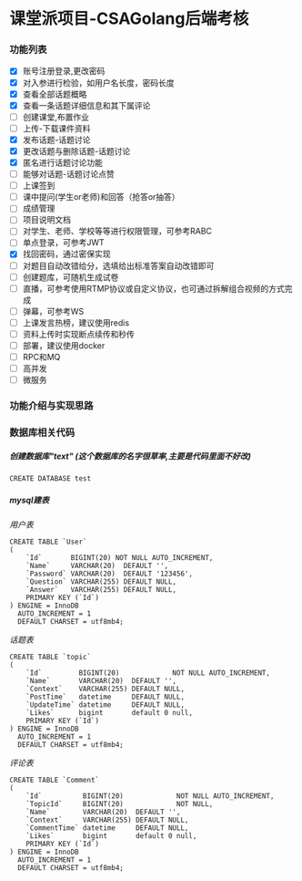 # 课堂派项目-CSAGolang后端考核

### 功能列表

- [x] 账号注册登录,更改密码
- [x] 对入参进行检验，如用户名长度，密码长度
- [x] 查看全部话题概略
- [x] 查看一条话题详细信息和其下属评论
- [ ] 创建课堂,布置作业
- [ ] 上传-下载课件资料
- [x] 发布话题-话题讨论
- [x] 更改话题与删除话题-话题讨论
- [x] 匿名进行话题讨论功能
- [ ] 能够对话题-话题讨论点赞
- [ ] 上课签到
- [ ] 课中提问(学生or老师)和回答（抢答or抽答）
- [ ] 成绩管理
- [ ] 项目说明文档
- [ ] 对学生、老师、学校等等进行权限管理，可参考RABC
- [ ] 单点登录，可参考JWT
- [x] 找回密码，通过密保实现
- [ ] 对题目自动改错给分，选填给出标准答案自动改错即可
- [ ] 创建题库，可随机生成试卷
- [ ] 直播，可参考使用RTMP协议或自定义协议，也可通过拆解组合视频的方式完成
- [ ] 弹幕，可参考WS
- [ ] 上课发言热榜，建议使用redis
- [ ] 资料上传时实现断点续传和秒传
- [ ] 部署，建议使用docker
- [ ] RPC和MQ
- [ ] 高并发
- [ ] 微服务

### 功能介绍与实现思路

### 数据库相关代码

##### 创建数据库"text" (这个数据库的名字很草率,主要是代码里面不好改)

```mysql
CREATE DATABASE test
```

##### mysql建表

*用户表*

```mysql
CREATE TABLE `User`
(
    `Id`       BIGINT(20) NOT NULL AUTO_INCREMENT,
    `Name`     VARCHAR(20)  DEFAULT '',
    `Password` VARCHAR(20)  DEFAULT '123456',
    `Question` VARCHAR(255) DEFAULT NULL,
    `Answer`   VARCHAR(255) DEFAULT NULL,
    PRIMARY KEY (`Id`)
) ENGINE = InnoDB
  AUTO_INCREMENT = 1
  DEFAULT CHARSET = utf8mb4;
```

*话题表*

```mysql
CREATE TABLE `topic`
(
    `Id`         BIGINT(20)             NOT NULL AUTO_INCREMENT,
    `Name`       VARCHAR(20)  DEFAULT '',
    `Context`    VARCHAR(255) DEFAULT NULL,
    `PostTime`   datetime     DEFAULT NULL,
    `UpdateTime` datetime     DEFAULT NULL,
    `Likes`      bigint       default 0 null,
    PRIMARY KEY (`Id`)
) ENGINE = InnoDB
  AUTO_INCREMENT = 1
  DEFAULT CHARSET = utf8mb4;
```

*评论表*

```mysql
CREATE TABLE `Comment`
(
    `Id`          BIGINT(20)             NOT NULL AUTO_INCREMENT,
    `TopicId`     BIGINT(20)             NOT NULL,
    `Name`        VARCHAR(20)  DEFAULT '',
    `Context`     VARCHAR(255) DEFAULT NULL,
    `CommentTime` datetime     DEFAULT NULL,
    `Likes`       bigint       default 0 null,
    PRIMARY KEY (`Id`)
) ENGINE = InnoDB
  AUTO_INCREMENT = 1
  DEFAULT CHARSET = utf8mb4;
```
